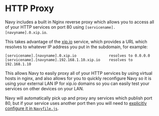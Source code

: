 HTTP Proxy
==========

Navy includes a built in Nginx reverse proxy which allows you to access all of your HTTP services on port 80 using `[servicename].[navyname].0.xip.io`.

This takes advantage of the [xip.io](http://xip.io) service, which provides a URL which resolves to whatever IP address you put in the subdomain, for example:

```
[servicename].[navyname].0.xip.io               resolves to 0.0.0.0
[servicename].[navyname].192.168.1.10.xip.io    resolves to 192.168.1.10
```

This allows Navy to easily proxy all of your HTTP services by using virtual hosts in nginx, and also allows for you to quickly reconfigure Navy so it is using your external LAN IP for xip.io domains so you can easily test your services on other devices on your LAN.

Navy will automatically pick up and proxy any services which publish port 80, but if your service uses another port then you will need to [explicitly configure it in `Navyfile.js`](navyfile-config.md).
